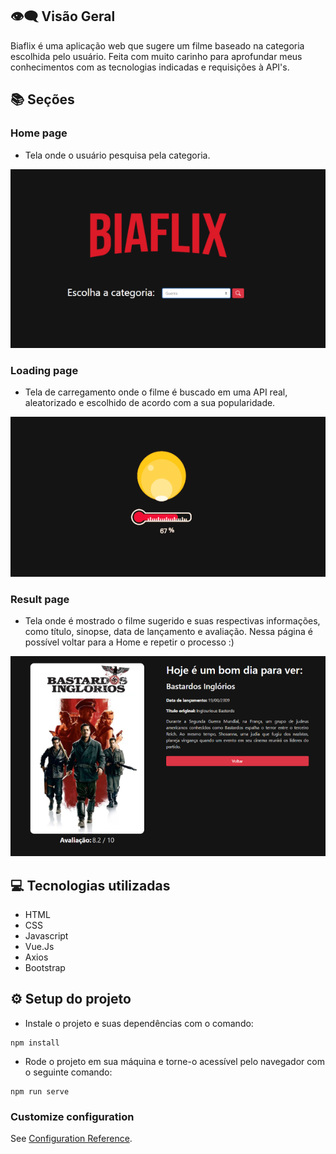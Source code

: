 

## :eye_speech_bubble: Visão Geral
Biaflix é uma aplicação web que sugere um filme baseado na categoria escolhida pelo usuário. Feita com muito carinho para aprofundar meus conhecimentos com as tecnologias indicadas e requisições à API's.


## :books: Seções


### Home page

- Tela onde o usuário pesquisa pela categoria.

<img src="readme imgs/1.PNG" alt="exemplo imagem">


### Loading page

- Tela de carregamento onde o filme é buscado em uma API real, aleatorizado e escolhido de acordo com a sua popularidade.

<img src="readme imgs/2.PNG" alt="exemplo imagem">

### Result page

- Tela onde é mostrado o filme sugerido e suas respectivas informações, como título, sinopse, data de lançamento e avaliação. Nessa página é possível voltar para a Home e repetir o processo :)
<img src="readme imgs/3.PNG" alt="exemplo imagem">

## :computer: Tecnologias utilizadas

- HTML
- CSS
- Javascript
- Vue.Js
- Axios
- Bootstrap

## :gear: Setup do projeto 

- Instale o projeto e suas dependências com o comando: 

```
npm install
```
- Rode o projeto em sua máquina e torne-o acessível pelo navegador com o seguinte comando:
```
npm run serve
```



### Customize configuration
See [Configuration Reference](https://cli.vuejs.org/config/).
